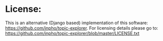 # License:

This is an alternative (Django based) implementation of this software: https://github.com/inpho/topic-explorer.
For licensing details please go to:
https://github.com/inpho/topic-explorer/blob/master/LICENSE.txt
